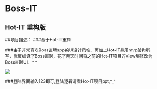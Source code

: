 Boss-IT 
====  


Hot-IT 重构版
-------  

##项目描述：
###基于Hot-IT重构

###由于非常喜欢Boss直聘app的UI设计风格，再加上Hot-IT是用mvp架构所写，就反编译了Boss直聘，花了两天时间将之前的Hot-IT项目的View层修改为Boss直聘UI，^_^

![](http://code.taobao.org/svn/Hot_IT/img/14.gif)  

###登陆界面输入123即可,登陆逻辑请看Hot-IT项目ppt,^_^
